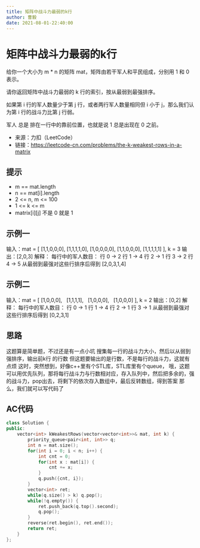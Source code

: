 ```yaml
---
title: 矩阵中战斗力最弱的k行
author: 曹毅
date: 2021-08-01-22:40:00
---
```

# 矩阵中战斗力最弱的k行
给你一个大小为 m * n 的矩阵 mat，矩阵由若干军人和平民组成，分别用 1 和 0 表示。

请你返回矩阵中战斗力最弱的 k 行的索引，按从最弱到最强排序。

如果第 i 行的军人数量少于第 j 行，或者两行军人数量相同但 i 小于 j，那么我们认为第 i 行的战斗力比第 j 行弱。

军人 总是 排在一行中的靠前位置，也就是说 1 总是出现在 0 之前。

- 来源：力扣（LeetCode）
- 链接：https://leetcode-cn.com/problems/the-k-weakest-rows-in-a-matrix

## 提示
- m == mat.length
- n == mat[i].length
- 2 <= n, m <= 100
- 1 <= k <= m
- matrix[i][j] 不是 0 就是 1

## 示例一
输入：mat =
[
    [1,1,0,0,0],
    [1,1,1,1,0],
    [1,0,0,0,0],
    [1,1,0,0,0],
    [1,1,1,1,1]
], 
k = 3
输出：[2,0,3]
解释：
每行中的军人数目：
行 0 -> 2 
行 1 -> 4 
行 2 -> 1 
行 3 -> 2 
行 4 -> 5 
从最弱到最强对这些行排序后得到 [2,0,3,1,4]
## 示例二
输入：mat = 
[
    [1,0,0,0],
    [1,1,1,1],
    [1,0,0,0],
    [1,0,0,0]
], 
k = 2
输出：[0,2]
解释： 
每行中的军人数目：
行 0 -> 1 
行 1 -> 4 
行 2 -> 1 
行 3 -> 1 
从最弱到最强对这些行排序后得到 [0,2,3,1]

## 思路
这题算是简单题，不过还是有一点小坑
搜集每一行的战斗力大小，然后以从弱到强排序，输出前k行
的行数
但这题要输出的是行数，不是每行的战斗力，这就有点烦
这时，突然想到，好像c++里有个STL库，STL库里有个queue，
哦，这题可以用优先队列，那将每行战斗力与行数相对应，存入队列中，然后把多余的，强的战斗力，pop出去，将剩下的依次存入数组中，最后反转数组，得到答案
那么，我们就可以写代码了

## AC代码
```cpp
class Solution {
public:
    vector<int> kWeakestRows(vector<vector<int>>& mat, int k) {
        priority_queue<pair<int, int>> q;
        int n = mat.size();
        for(int i = 0; i < n; i++) {
            int cnt = 0;
            for(int x : mat[i]) {
                cnt += x;
            }
            q.push({cnt, i});
        }
        vector<int> ret;
        while(q.size() > k) q.pop();
        while(!q.empty()) {
            ret.push_back(q.top().second);
            q.pop();
        } 
        reverse(ret.begin(), ret.end());
        return ret;
    }
};
```